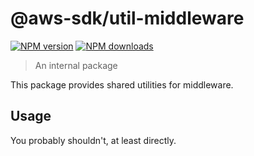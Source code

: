 # @aws-sdk/util-middleware

[![NPM version](https://img.shields.io/npm/v/@aws-sdk/util-middleware/latest.svg)](https://www.npmjs.com/package/@aws-sdk/util-middleware)
[![NPM downloads](https://img.shields.io/npm/dm/@aws-sdk/util-middleware.svg)](https://www.npmjs.com/package/@aws-sdk/util-middleware)

> An internal package

This package provides shared utilities for middleware.

## Usage

You probably shouldn't, at least directly.
